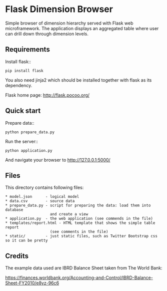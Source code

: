 Flask Dimension Browser
=======================

Simple browser of dimension hierarchy served with Flask web microframework.
The application displays an aggregated table where user can drill down through
dimension levels.

Requirements
------------

Install flask::

    pip install flask
    
You also need jinja2 which should be installed together with flask as its
dependency.

Flask home page: http://flask.pocoo.org/

Quick start
-----------

Prepare data::

    python prepare_data.py

Run the server::

    python application.py

And navigate your browser to http://127.0.0.1:5000/

Files
-----

This directory contains following files:

    * model.json      - logical model
    * data.csv        - source data
    * prepare_data.py - script for preparing the data: load them into database
                        and create a view
    * application.py  - the web application (see commends in the file)
    * templates/report.html - HTML template that shows the simple table report
                        (see comments in the file)
    * static/         - just static files, such as Twitter Bootstrap css so it can be pretty
    
Credits
-------

The example data used are IBRD Balance Sheet taken from The World Bank:

https://finances.worldbank.org/Accounting-and-Control/IBRD-Balance-Sheet-FY2010/e8yz-96c6

